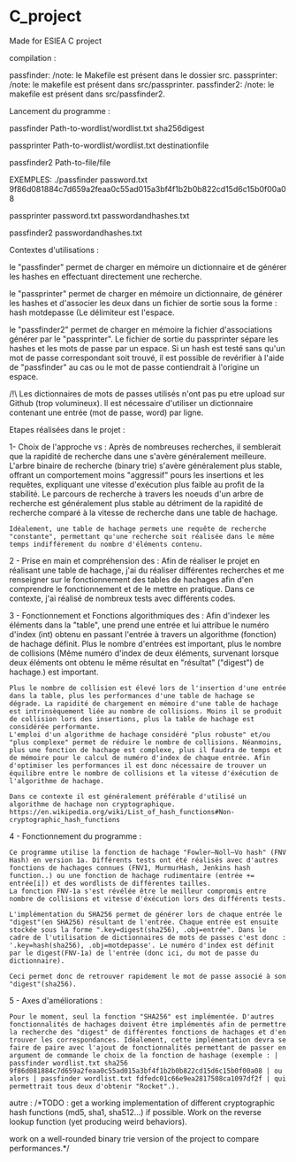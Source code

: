 # C_project
Made for ESIEA C project

compilation :

passfinder: /note: le Makefile est présent dans le dossier src.
passprinter: /note: le makefile est présent dans src/passprinter.
passfinder2: /note: le makefile est présent dans src/passfinder2.


Lancement du programme :

passfinder Path-to-wordlist/wordlist.txt sha256digest

passprinter Path-to-wordlist/wordlist.txt destinationfile

passfinder2 Path-to-file/file

EXEMPLES:
./passfinder password.txt 9f86d081884c7d659a2feaa0c55ad015a3bf4f1b2b0b822cd15d6c15b0f00a08

passprinter password.txt passwordandhashes.txt

passfinder2 passwordandhashes.txt

Contextes d'utilisations :

le "passfinder" permet de charger en mémoire un dictionnaire et de générer les hashes en effectuant directement une recherche.

le "passprinter" permet de charger en mémoire un dictionnaire, de générer les hashes et d'associer les deux dans un fichier de sortie sous la forme : hash motdepasse (Le délimiteur est l'espace. 

le "passfinder2" permet de charger en mémoire la fichier d'associations générer par le "passprinter". Le fichier de sortie du passprinter sépare les hashes et les mots de passe par un espace. Si un hash est testé sans qu'un mot de passe correspondant soit trouvé, il est possible de revérifier à l'aide de "passfinder" au cas ou le mot de passe contiendrait à l'origine un espace.



/!\ Les dictionnaires de mots de passes utilisés n'ont pas pu etre upload sur Github (trop volumineux). Il est nécessaire d'utiliser un dictionnaire contenant une entrée (mot de passe, word) par ligne.

Etapes réalisées dans le projet :

1- Choix de l'approche <hashtables> vs <binary tries> :
    Après de nombreuses recherches, il semblerait que la rapidité de recherche dans une <hashtable> s'avère généralement meilleure.
    L'arbre binaire de recherche (binary trie) s'avère généralement plus stable, offrant un comportement moins "aggressif" pours les insertions et les requêtes, expliquant une vitesse d'exécution plus faible au profit de la stabilité.
    Le parcours de recherche à travers les noeuds d'un arbre de recherche est généralement plus stable au détriment de la rapidité de recherche comparé à la vitesse de recherche dans une table de hachage.
  
    Idéalement, une table de hachage permets une requête de recherche "constante", permettant qu'une recherche soit réalisée dans le même temps indifférement du nombre d'éléments contenu.

2 - Prise en main et compréhension des <hash-tables> :
    Afin de réaliser le projet en réalisant une table de hachage, j'ai du réaliser différentes recherches et me renseigner sur le fonctionnement des tables de hachages afin d'en comprendre le fonctionnement et de le mettre en pratique.
    Dans ce contexte, j'ai réalisé de nombreux tests avec différents codes.

3 - Fonctionnement et Fonctions algorithmiques des <hash-tables> : 
    Afin d'indexer les éléments dans la "table", une <hash-table> prend une entrée et lui attribue le numéro d'index (int) obtenu en passant l'entrée à travers un algorithme (fonction) de hachage définit.
    Plus le nombre d'entrées est important, plus le nombre de collisions (Même numéro d'index de deux éléments, survenant lorsque deux éléments ont obtenu le même résultat en "résultat" ("digest") de hachage.) est important.

    Plus le nombre de collision est élevé lors de l'insertion d'une entrée dans la table, plus les performances d'une table de hachage se dégrade. La rapidité de chargement en mémoire d'une table de hachage est intrinsèquement liée au nombre de collisions. Moins il se produit de collision lors des insertions, plus la table de hachage est considérée performante.
    L'emploi d'un algorithme de hachage considéré "plus robuste" et/ou "plus complexe" permet de réduire le nombre de collisions. Néanmoins, plus une fonction de hachage est complexe, plus il faudra de temps et de mémoire pour le calcul de numéro d'index de chaque entrée. Afin d'optimiser les performances il est donc nécessaire de trouver un équilibre entre le nombre de collisions et la vitesse d'éxécution de l'algorithme de hachage.

    Dans ce contexte il est généralement préférable d'utilisé un algorithme de hachage non cryptographique.
    https://en.wikipedia.org/wiki/List_of_hash_functions#Non-cryptographic_hash_functions

4 - Fonctionnement du programme :

    Ce programme utilise la fonction de hachage "Fowler–Noll–Vo hash" (FNV Hash) en version 1a. Différents tests ont été réalisés avec d'autres fonctions de hachages connues (FNV1, MurmurHash, Jenkins hash function..) ou une fonction de hachage rudimentaire (entrée += entrée[i]) et des wordlists de différentes tailles.
    La fonction FNV-1a s'est révélée être le meilleur compromis entre nombre de collisions et vitesse d'éxécution lors des différents tests.

    L'implémentation du SHA256 permet de générer lors de chaque entrée le "digest"(en SHA256) résultant de l'entrée. Chaque entrée est ensuite stockée sous la forme ".key=digest(sha256), .obj=entrée". Dans le cadre de l'utilisation de dictionnaires de mots de passes c'est donc : '.key=hash(sha256), .obj=motdepasse'. Le numéro d'index est définit par le digest(FNV-1a) de l'entrée (donc ici, du mot de passe du dictionnaire).

    Ceci permet donc de retrouver rapidement le mot de passe associé à son "digest"(sha256).

5 - Axes d'améliorations :

    Pour le moment, seul la fonction "SHA256" est implémentée. D'autres fonctionnalités de hachages doivent être implémentés afin de permettre la recherche des "digest" de différentes fonctions de hachages et d'en trouver les correspondances. Idéalement, cette implémentation devra se faire de paire avec l'ajout de fonctionnalités permettant de passer en argument de commande le choix de la fonction de hashage (exemple : | passfinder wordlist.txt sha256 9f86d081884c7d659a2feaa0c55ad015a3bf4f1b2b0b822cd15d6c15b0f00a08 | ou alors | passfinder wordlist.txt fdfedc01c66e9ea2817508ca1097df2f | qui permettrait tous deux d'obtenir "Rocket".).

autre : 
/*TODO : get a working implementation of different cryptographic hash functions (md5, sha1, sha512...) if possible.
Work on the reverse lookup function (yet producing weird behaviors).

work on a well-rounded binary trie version of the project to compare performances.*/
  
